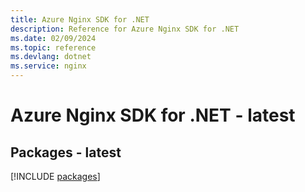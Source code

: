```yaml
---
title: Azure Nginx SDK for .NET
description: Reference for Azure Nginx SDK for .NET
ms.date: 02/09/2024
ms.topic: reference
ms.devlang: dotnet
ms.service: nginx
---
```

# Azure Nginx SDK for .NET - latest
## Packages - latest
[!INCLUDE [packages](nginx-index.md)]